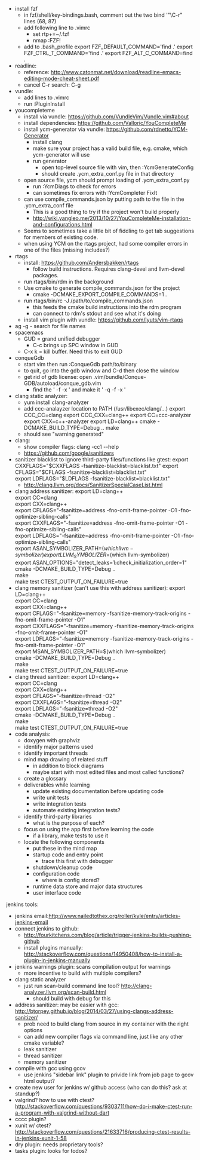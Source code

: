 * install fzf
  * in fzf/shell/key-bindings.bash, comment out the two bind '"\C-r" lines (68, 87)
  * add following line to .vimrc
    * set rtp+=~/.fzf
    * nmap <C-t> :FZF! <CR>
  * add to .bash_profile
    export FZF_DEFAULT_COMMAND='find .'
    export FZF_CTRL_T_COMMAND='find .'
    export FZF_ALT_C_COMMAND=find .
* readline:
  * reference: http://www.catonmat.net/download/readline-emacs-editing-mode-cheat-sheet.pdf
  * cancel C-r search: C-g
* vundle:
  * add lines to .vimrc
  * run :PluginInstall
* youcompleteme
  * install via vundle: https://github.com/VundleVim/Vundle.vim#about
  * install dependencies: https://github.com/Valloric/YouCompleteMe
  * install ycm-generator via vundle: https://github.com/rdnetto/YCM-Generator
    * install clang
    * make sure your project has a valid build file, e.g. cmake, which ycm-generator will use
    * run generator
      * open top-level source file with vim, then :YcmGenerateConfig
      * should create .ycm_extra_conf.py file in that directory
  * open source file, ycm should prompt loading of .ycm_extra_conf.py
    * run :YcmDiags to check for errors
    * can sometimes fix errors with :YcmCompleter FixIt
  * can use compile_commands.json by putting path to the file in the .ycm_extra_conf file
    * This is a good thing to try if the project won't build properly
    * http://wiki.yangleo.me/2013/10/27/YouCompleteMe-installation-and-configurations.html
  * Seems to sometimes take a little bit of fiddling to get tab suggestions for members of existing code.
  * when using YCM on the rtags project, had some compiler errors in one of the files (missing includes?)
* rtags
  * install: https://github.com/Andersbakken/rtags
    * follow build instructions. Requires clang-devel and llvm-devel packages.
  * run rtags/bin/rdm in the background
  * Use cmake to generate compile_commands.json for the project
    * cmake -DCMAKE_EXPORT_COMPILE_COMMANDS=1 .
  * run rtags/bin/rc -J /path/to/compile_commands.json
    * this feeds the cmake build instructions into the rdm program
    * can connect to rdm's stdout and see what it's doing
  * install vim plugin with vundle: https://github.com/lyuts/vim-rtags
* ag -g <file name text> - search for file names
* spacemacs
  * GUD = grand unified debugger
    * C-c brings up SPC window in GUD
  * C-x k = kill buffer. Need this to exit GUD
* conqueGdb
  * start vim then run :ConqueGdb path/to/binary
  * to quit, go into the gdb window and C-d then close the window
  * get rid of gdb license: open .vim/bundle/Conque-GDB/autoload/conque_gdb.vim
    * find the ' -f -x ' and make it ' -q -f -x '
* clang static analyzer:
  * yum install clang-analyzer
  * add ccc-analayzer location to PATH (/usr/libexec/clang/...)
    export CCC_CC=clang
    export CCC_CXX=clang++
    export CC=ccc-analyzer
    export CXX=c++-analyzer
    export LD=clang++
    cmake -DCMAKE_BUILD_TYPE=Debug ..
    make
  * should see "warning generated"
* clang:
  * show compiler flags: clang -cc1 --help
  * https://github.com/google/sanitizers
* sanitizer blacklist to ignore third-party files/functions like gtest:
    export CXXFLAGS="$CXXFLAGS -fsanitize-blacklist=blacklist.txt"  
    export CFLAGS="$CFLAGS -fsanitize-blacklist=blacklist.txt"  
    export LDFLAGS="$LDFLAGS -fsanitize-blacklist=blacklist.txt"  
  * http://clang.llvm.org/docs/SanitizerSpecialCaseList.html
* clang address sanitizer:
    export LD=clang++  
    export CC=clang  
    export CXX=clang++  
    export CFLAGS="-fsanitize=address -fno-omit-frame-pointer -O1 -fno-optimize-sibling-calls"  
    export CXXFLAGS="-fsanitize=address -fno-omit-frame-pointer -O1 -fno-optimize-sibling-calls"  
    export LDFLAGS="-fsanitize=address -fno-omit-frame-pointer -O1 -fno-optimize-sibling-calls"  
    export ASAN_SYMBOLIZER_PATH=$(which llvm-symbolizer)  
    export LLVM_SYMBOLIZER=$(which llvm-symbolizer)  
    export ASAN_OPTIONS="detect_leaks=1:check_initialization_order=1"  
    cmake -DCMAKE_BUILD_TYPE=Debug ..  
    make  
    make test CTEST_OUTPUT_ON_FAILURE=true  
* clang memory sanitizer (can't use this with address sanitizer):
    export LD=clang++  
    export CC=clang  
    export CXX=clang++  
    export CFLAGS="-fsanitize=memory -fsanitize-memory-track-origins -fno-omit-frame-pointer -O1"  
    export CXXFLAGS="-fsanitize=memory -fsanitize-memory-track-origins -fno-omit-frame-pointer -O1"  
    export LDFLAGS="-fsanitize=memory -fsanitize-memory-track-origins -fno-omit-frame-pointer -O1"  
    export MSAN_SYMBOLIZER_PATH=$(which llvm-symbolizer)  
    cmake -DCMAKE_BUILD_TYPE=Debug ..  
    make  
    make test CTEST_OUTPUT_ON_FAILURE=true  
* clang thread sanitizer:
    export LD=clang++  
    export CC=clang  
    export CXX=clang++  
    export CFLAGS="-fsanitize=thread -O2"  
    export CXXFLAGS="-fsanitize=thread -O2"  
    export LDFLAGS="-fsanitize=thread -O2"  
    cmake -DCMAKE_BUILD_TYPE=Debug ..  
    make  
    make test CTEST_OUTPUT_ON_FAILURE=true  
* code analysis:
  * doxygen with graphviz
  * identify major patterns used
  * identify important threads
  * mind map drawing of related stuff
    * in addition to block diagrams
    * maybe start with most edited files and most called functions?
  * create a glossary
  * deliverables while learning
    * update existing documentation before updating code
    * write unit tests
    * write integration tests
    * automate existing integration tests?
  * identify third-party libraries
    * what is the purpose of each?
  * focus on using the app first before learning the code
    * if a library, make tests to use it
  * locate the following components
    * put these in the mind map
    * startup code and entry point
      * trace this first with debugger
    * shutdown/cleanup code
    * configuration code
      * where is config stored?
    * runtime data store and major data structures
    * user interface code

jenkins tools:
* jenkins email:http://www.nailedtothex.org/roller/kyle/entry/articles-jenkins-email
* connect jenkins to github:
	* http://fourkitchens.com/blog/article/trigger-jenkins-builds-pushing-github
	* install plugins manually: http://stackoverflow.com/questions/14950408/how-to-install-a-plugin-in-jenkins-manually
* jenkins warnings plugin: scans compilation output for warnings
	* more incentive to build with multiple compilers?
* clang static analyzer
	* just run scan-build command line tool? http://clang-analyzer.llvm.org/scan-build.html
		* should build with debug for this
* address sanitizer: may be easier with gcc: http://btorpey.github.io/blog/2014/03/27/using-clangs-address-sanitizer/
	* prob need to build clang from source in my container with the right options
	* can add new compiler flags via command line, just like any other cmake variable?
	* leak sanitizer
	* thread sanitizer
	* memory sanitizer
* compile with gcc using gcov
	* use jenkins "sidebar link" plugin to privide link from job page to gcov html output?
* create new user for jenkins w/ github access (who can do this? ask at standup?)
* valgrind? how to use with ctest? http://stackoverflow.com/questions/9303711/how-do-i-make-ctest-run-a-program-with-valgrind-without-dart
* cccc plugin?
* xunit w/ ctest? http://stackoverflow.com/questions/21633716/producing-ctest-results-in-jenkins-xunit-1-58
* dry plugin: needs proprietary tools?
* tasks plugin: looks for todos?
